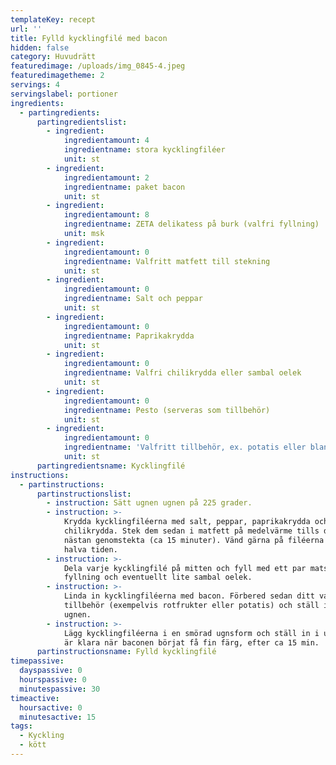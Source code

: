 ```yaml
---
templateKey: recept
url: ''
title: Fylld kycklingfilé med bacon
hidden: false
category: Huvudrätt
featuredimage: /uploads/img_0845-4.jpeg
featuredimagetheme: 2
servings: 4
servingslabel: portioner
ingredients:
  - partingredients:
      partingredientslist:
        - ingredient:
            ingredientamount: 4
            ingredientname: stora kycklingfiléer
            unit: st
        - ingredient:
            ingredientamount: 2
            ingredientname: paket bacon
            unit: st
        - ingredient:
            ingredientamount: 8
            ingredientname: ZETA delikatess på burk (valfri fyllning)
            unit: msk
        - ingredient:
            ingredientamount: 0
            ingredientname: Valfritt matfett till stekning
            unit: st
        - ingredient:
            ingredientamount: 0
            ingredientname: Salt och peppar
            unit: st
        - ingredient:
            ingredientamount: 0
            ingredientname: Paprikakrydda
            unit: st
        - ingredient:
            ingredientamount: 0
            ingredientname: Valfri chilikrydda eller sambal oelek
            unit: st
        - ingredient:
            ingredientamount: 0
            ingredientname: Pesto (serveras som tillbehör)
            unit: st
        - ingredient:
            ingredientamount: 0
            ingredientname: 'Valfritt tillbehör, ex. potatis eller blandade rotfrukter'
            unit: st
      partingredientsname: Kycklingfilé
instructions:
  - partinstructions:
      partinstructionslist:
        - instruction: Sätt ugnen ugnen på 225 grader.
        - instruction: >-
            Krydda kycklingfiléerna med salt, peppar, paprikakrydda och valfri
            chilikrydda. Stek dem sedan i matfett på medelvärme tills de är
            nästan genomstekta (ca 15 minuter). Vänd gärna på filéerna efter
            halva tiden.
        - instruction: >-
            Dela varje kycklingfilé på mitten och fyll med ett par matskedar
            fyllning och eventuellt lite sambal oelek.
        - instruction: >-
            Linda in kycklingfiléerna med bacon. Förbered sedan ditt valfritt
            tillbehör (exempelvis rotfrukter eller potatis) och ställ in dem i
            ugnen.
        - instruction: >-
            Lägg kycklingfiléerna i en smörad ugnsform och ställ in i ugnen. De
            är klara när baconen börjat få fin färg, efter ca 15 min.
      partinstructionsname: Fylld kycklingfilé
timepassive:
  dayspassive: 0
  hourspassive: 0
  minutespassive: 30
timeactive:
  hoursactive: 0
  minutesactive: 15
tags:
  - Kyckling
  - kött
---
```


